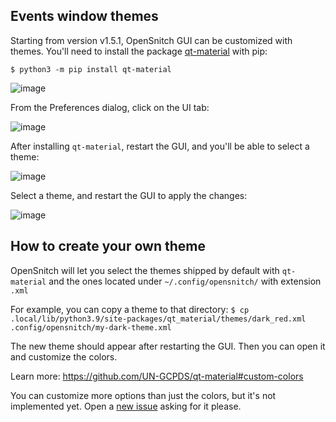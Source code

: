 Events window themes
---

Starting from version v1.5.1, OpenSnitch GUI can be customized with themes. You'll need to install the package [qt-material](https://github.com/UN-GCPDS/qt-material) with pip:

`$ python3 -m pip install qt-material`

![image](https://user-images.githubusercontent.com/2742953/164109352-fa849063-ef38-4a93-ae8f-1bf58f3d593a.png)


From the Preferences dialog, click on the UI tab:

![image](https://user-images.githubusercontent.com/2742953/164109119-8b1fef02-08f9-4c8e-82bb-b467e79214c4.png)

After installing `qt-material`, restart the GUI, and you'll be able to select a theme:

![image](https://user-images.githubusercontent.com/2742953/164109477-8f73a845-26ac-450d-98b8-d43139a80e66.png)

Select a theme, and restart the GUI to apply the changes:

![image](https://user-images.githubusercontent.com/2742953/164109604-90396d85-929f-4a62-99d9-50909eb7155e.png)


How to create your own theme
---

OpenSnitch will let you select the themes shipped by default with `qt-material` and the ones located under `~/.config/opensnitch/` with extension `.xml`

For example, you can copy a theme to that directory: `$ cp .local/lib/python3.9/site-packages/qt_material/themes/dark_red.xml .config/opensnitch/my-dark-theme.xml`

The new theme should appear after restarting the GUI. Then you can open it and customize the colors.

Learn more:  https://github.com/UN-GCPDS/qt-material#custom-colors

You can customize more options than just the colors, but it's not implemented yet. Open a [new issue](https://github.com/evilsocket/opensnitch/issues/new/choose) asking for it please.
